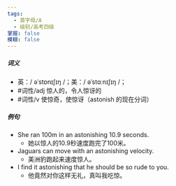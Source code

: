 ```yaml
---
tags:
  - 首字母/A
  - 级别/高考四级
掌握: false
模糊: false
---
```

##### 词义
- 英：/ əˈstɒnɪʃɪŋ /；美：/ əˈstɑːnɪʃɪŋ /；
- #词性/adj 惊人的，令人惊讶的
- #词性/v 使惊奇，使惊讶（astonish 的现在分词）
##### 例句
- She ran 100m in an astonishing 10.9 seconds.
	- 她以惊人的10.9秒速度跑完了100米。
- Jaguars can move with an astonishing velocity.
	- 美洲豹跑起来速度惊人。
- I find it astonishing that he should be so rude to you.
	- 他竟然对你这样无礼，真叫我吃惊。
